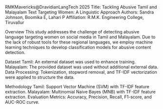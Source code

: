 RMKMavericks@DravidianLangTech 2025
Title: Tackling Abusive Tamil and Malayalam Text Targeting Women: A Linguistic Approach
Authors: Sandra Johnson, Boomika E, Lahari P
Affiliation: R.M.K. Engineering College, Tiruvallur

Overview
This study addresses the challenge of detecting abusive language targeting women on social media in Tamil and Malayalam. Due to the lack of robust tools for these regional languages, we employ machine learning techniques to develop classification models for abusive content detection.

Dataset
Tamil: An external dataset was used to enhance training.
Malayalam: The provided dataset was used without additional external data.
Data Processing: Tokenization, stopword removal, and TF-IDF vectorization were applied to structure the data.

Methodology
Tamil: Support Vector Machine (SVM) with TF-IDF feature extraction.
Malayalam: Multinomial Naive Bayes (MNB) with TF-IDF feature extraction.
Evaluation Metrics: Accuracy, Precision, Recall, F1-score, and AUC-ROC curve.
